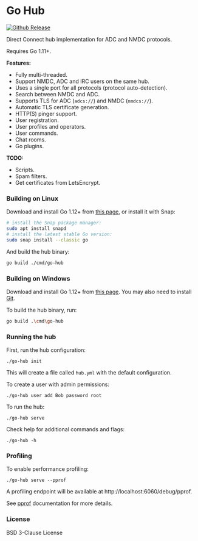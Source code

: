 # Go Hub

[![Github Release](https://img.shields.io/github/release/direct-connect/go-dcpp.svg)](https://github.com/direct-connect/go-dcpp/releases)

Direct Connect hub implementation for ADC and NMDC protocols.

Requires Go 1.11+.

**Features:**

- Fully multi-threaded.
- Support NMDC, ADC and IRC users on the same hub.
- Uses a single port for all protocols (protocol auto-detection).
- Search between NMDC and ADC.
- Supports TLS for ADC (`adcs://`) and NMDC (`nmdcs://`).
- Automatic TLS certificate generation.
- HTTP(S) pinger support.
- User registration.
- User profiles and operators.
- User commands.
- Chat rooms.
- Go plugins.

**TODO:**

- Scripts.
- Spam filters.
- Get certificates from LetsEncrypt.

### Building on Linux

Download and install Go 1.12+ from [this page](https://golang.org/dl/),
or install it with Snap:

```bash
# install the Snap package manager:
sudo apt install snapd
# install the latest stable Go version:
sudo snap install --classic go
```

And build the hub binary:

```bash
go build ./cmd/go-hub
```

### Building on Windows

Download and install Go 1.12+ from [this page](https://golang.org/dl/).
You may also need to install [Git](https://git-scm.com/download/win).

To build the hub binary, run:

```bash
go build .\cmd\go-hub
```

### Running the hub

First, run the hub configuration:

```
./go-hub init
```

This will create a file called `hub.yml` with the default configuration.

To create a user with admin permissions:
```
./go-hub user add Bob password root 
```

To run the hub:

```
./go-hub serve
```

Check help for additional commands and flags:

```
./go-hub -h
```

### Profiling

To enable performance profiling:

```
./go-hub serve --pprof
```

A profiling endpoint will be available at http://localhost:6060/debug/pprof.

See [pprof](https://golang.org/pkg/net/http/pprof/) documentation for more details.

### License

BSD 3-Clause License